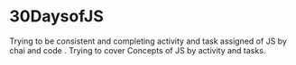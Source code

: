 # 30DaysofJS
Trying to be consistent and completing activity and task assigned of JS  by chai and code . Trying to cover Concepts of JS by activity and tasks. 
